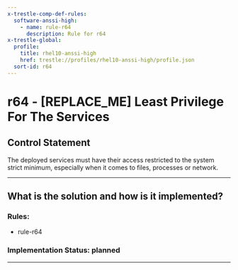 ```yaml
---
x-trestle-comp-def-rules:
  software-anssi-high:
    - name: rule-r64
      description: Rule for r64
x-trestle-global:
  profile:
    title: rhel10-anssi-high
    href: trestle://profiles/rhel10-anssi-high/profile.json
  sort-id: r64
---
```


# r64 - \[REPLACE_ME\] Least Privilege For The Services

## Control Statement

The deployed services must have their access restricted to the system strict minimum, especially when it comes to files, processes or network.

______________________________________________________________________

## What is the solution and how is it implemented?

<!-- For implementation status enter one of: implemented, partial, planned, alternative, not-applicable -->

<!-- Note that the list of rules under ### Rules: is read-only and changes will not be captured after assembly to JSON -->

<!-- Add control implementation description here for control: r64 -->

### Rules:

  - rule-r64

### Implementation Status: planned

______________________________________________________________________
